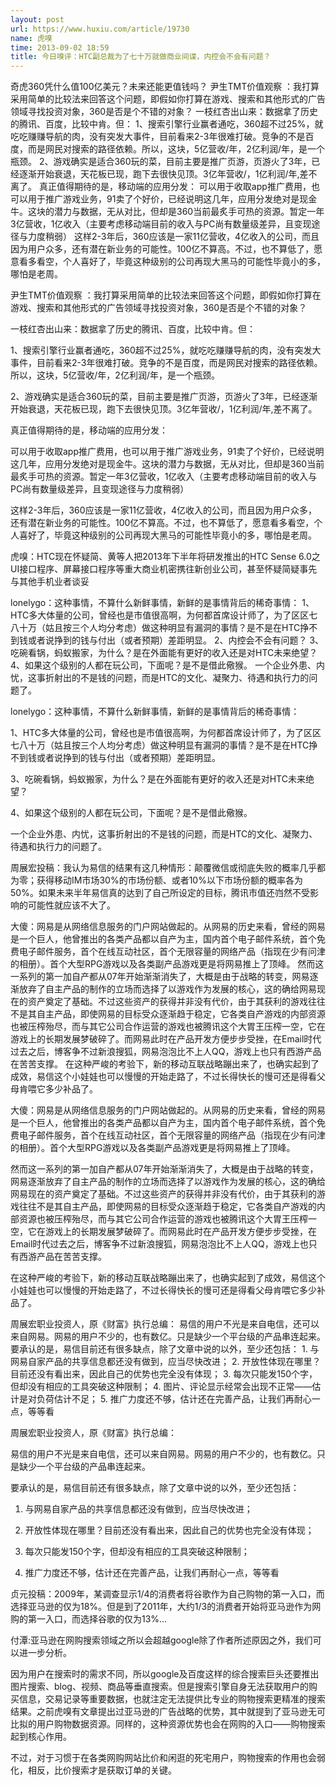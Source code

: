 ```yaml
---
layout: post
url: https://www.huxiu.com/article/19730
name: 虎嗅
time: 2013-09-02 18:59
title: 今日嗅评：HTC副总裁为了七十万就做商业间谍，内控会不会有问题？
---
```

奇虎360凭什么值100亿美元？未来还能更值钱吗？ 尹生TMT价值观察 ：我打算采用简单的比较法来回答这个问题，即假如你打算在游戏、搜索和其他形式的广告领域寻找投资对象，360是否是个不错的对象？ 一枝红杏出山来：数据拿了历史的腾讯、百度，比较中肯。但： 1、搜索引擎行业赢者通吃，360超不过25%，就吃吃赚赚导航的肉，没有突发大事件，目前看来2-3年很难打破。竞争的不是百度，而是网民对搜索的路径依赖。所以，这块，5亿营收/年，2亿利润/年，是一个瓶颈。 2、游戏确实是适合360玩的菜，目前主要是推广页游，页游火了3年，已经逐渐开始衰退，天花板已现，跑下去很快见顶。3亿年营收/，1亿利润/年,差不离了。 真正值得期待的是，移动端的应用分发： 可以用于收取app推广费用，也可以用于推广游戏业务，91卖了个好价，已经说明这几年，应用分发绝对是现金牛。这块的潜力与数据，无从对比，但却是360当前最炙手可热的资源。暂定一年3亿营收，1亿收入（主要考虑移动端目前的收入与PC尚有数量级差异，且变现途径与力度稍弱） 这样2-3年后，360应该是一家11亿营收，4亿收入的公司，而且因为用户众多，还有潜在新业务的可能性。100亿不算高。不过，也不算低了，愿意看多看空，个人喜好了，毕竟这种级别的公司再现大黑马的可能性毕竟小的多，哪怕是老周。

尹生TMT价值观察 ：我打算采用简单的比较法来回答这个问题，即假如你打算在游戏、搜索和其他形式的广告领域寻找投资对象，360是否是个不错的对象？

一枝红杏出山来：数据拿了历史的腾讯、百度，比较中肯。但：

1、搜索引擎行业赢者通吃，360超不过25%，就吃吃赚赚导航的肉，没有突发大事件，目前看来2-3年很难打破。竞争的不是百度，而是网民对搜索的路径依赖。所以，这块，5亿营收/年，2亿利润/年，是一个瓶颈。

2、游戏确实是适合360玩的菜，目前主要是推广页游，页游火了3年，已经逐渐开始衰退，天花板已现，跑下去很快见顶。3亿年营收/，1亿利润/年,差不离了。

真正值得期待的是，移动端的应用分发：

可以用于收取app推广费用，也可以用于推广游戏业务，91卖了个好价，已经说明这几年，应用分发绝对是现金牛。这块的潜力与数据，无从对比，但却是360当前最炙手可热的资源。暂定一年3亿营收，1亿收入（主要考虑移动端目前的收入与PC尚有数量级差异，且变现途径与力度稍弱）

这样2-3年后，360应该是一家11亿营收，4亿收入的公司，而且因为用户众多，还有潜在新业务的可能性。100亿不算高。不过，也不算低了，愿意看多看空，个人喜好了，毕竟这种级别的公司再现大黑马的可能性毕竟小的多，哪怕是老周。

虎嗅：HTC现在怀疑简、黄等人把2013年下半年将研发推出的HTC Sense 6.0之UI接口程序、屏幕接口程序等重大商业机密携往新创业公司，甚至怀疑简疑事先与其他手机业者谈妥

lonelygo：这种事情，不算什么新鲜事情，新鲜的是事情背后的稀奇事情： 1、HTC多大体量的公司，曾经也是市值很高啊，为何都首席设计师了，为了区区七八十万（姑且按三个人均分考虑）做这种明显有漏洞的事情？是不是在HTC挣不到钱或者说挣到的钱与付出（或者预期）差距明显。 2、内控会不会有问题？ 3、吃碗看锅，蚂蚁搬家，为什么？是在外面能有更好的收入还是对HTC未来绝望？ 4、如果这个级别的人都在玩公司，下面呢？是不是借此儆猴。 一个企业外患、内忧，这事折射出的不是钱的问题，而是HTC的文化、凝聚力、待遇和执行力的问题了。

lonelygo：这种事情，不算什么新鲜事情，新鲜的是事情背后的稀奇事情：

1、HTC多大体量的公司，曾经也是市值很高啊，为何都首席设计师了，为了区区七八十万（姑且按三个人均分考虑）做这种明显有漏洞的事情？是不是在HTC挣不到钱或者说挣到的钱与付出（或者预期）差距明显。

3、吃碗看锅，蚂蚁搬家，为什么？是在外面能有更好的收入还是对HTC未来绝望？

4、如果这个级别的人都在玩公司，下面呢？是不是借此儆猴。

一个企业外患、内忧，这事折射出的不是钱的问题，而是HTC的文化、凝聚力、待遇和执行力的问题了。

周展宏投稿：我认为易信的结果有这几种情形：颠覆微信或彻底失败的概率几乎都为零；获得移动IM市场30%的市场份额、或者10%以下市场份额的概率各为50%。如果未来半年易信真的达到了自己所设定的目标，腾讯市值还岿然不受影响的可能性就应该不大了。

大傻：网易是从网络信息服务的门户网站做起的。从网易的历史来看，曾经的网易是一个巨人，他曾推出的各类产品都以自产为主，国内首个电子邮件系统，首个免费电子邮件服务，首个在线互动社区，首个无限容量的网络产品（指现在少有问津的相册）。首个大型RPG游戏以及各类副产品游戏更是将网易推上了顶峰。 然而这一系列的第一加自产都从07年开始渐渐消失了，大概是由于战略的转变，网易逐渐放弃了自主产品的制作的立场而选择了以游戏作为发展的核心，这的确给网易现在的资产奠定了基础。不过这些资产的获得并非没有代价，由于其获利的游戏往往不是其自主产品，即使网易的目标受众逐渐趋于稳定，它各类自产游戏的内部资源也被压榨殆尽，而与其它公司合作运营的游戏也被腾讯这个大胃王压榨一空，它在游戏上的长期发展梦破碎了。而网易此时在产品开发方便步步受挫，在Email时代过去之后，博客争不过新浪搜狐，网易泡泡比不上人QQ，游戏上也只有西游产品在苦苦支撑。 在这种严峻的考验下，新的移动互联战略蹦出来了，也确实起到了成效，易信这个小娃娃也可以慢慢的开始走路了，不过长得快长的慢可还是得看父母肯喂它多少补品了。

大傻：网易是从网络信息服务的门户网站做起的。从网易的历史来看，曾经的网易是一个巨人，他曾推出的各类产品都以自产为主，国内首个电子邮件系统，首个免费电子邮件服务，首个在线互动社区，首个无限容量的网络产品（指现在少有问津的相册）。首个大型RPG游戏以及各类副产品游戏更是将网易推上了顶峰。

然而这一系列的第一加自产都从07年开始渐渐消失了，大概是由于战略的转变，网易逐渐放弃了自主产品的制作的立场而选择了以游戏作为发展的核心，这的确给网易现在的资产奠定了基础。不过这些资产的获得并非没有代价，由于其获利的游戏往往不是其自主产品，即使网易的目标受众逐渐趋于稳定，它各类自产游戏的内部资源也被压榨殆尽，而与其它公司合作运营的游戏也被腾讯这个大胃王压榨一空，它在游戏上的长期发展梦破碎了。而网易此时在产品开发方便步步受挫，在Email时代过去之后，博客争不过新浪搜狐，网易泡泡比不上人QQ，游戏上也只有西游产品在苦苦支撑。

在这种严峻的考验下，新的移动互联战略蹦出来了，也确实起到了成效，易信这个小娃娃也可以慢慢的开始走路了，不过长得快长的慢可还是得看父母肯喂它多少补品了。

周展宏职业投资人，原《财富》执行总编： 易信的用户不光是来自电信，还可以来自网易。网易的用户不少的，也有数亿。只是缺少一个平台级的产品串连起来。 要承认的是，易信目前还有很多缺点，除了文章中说的以外，至少还包括： 1. 与网易自家产品的共享信息都还没有做到，应当尽快改进； 2. 开放性体现在哪里？目前还没有看出来，因此自己的优势也完全没有体现； 3. 每次只能发150个字，但却没有相应的工具突破这种限制； 4. 图片、评论显示经常会出现不正常——估计是对负荷估计不足； 5. 推广力度还不够，估计还在完善产品，让我们再耐心一点，等等看

周展宏职业投资人，原《财富》执行总编：

易信的用户不光是来自电信，还可以来自网易。网易的用户不少的，也有数亿。只是缺少一个平台级的产品串连起来。

要承认的是，易信目前还有很多缺点，除了文章中说的以外，至少还包括：

1. 与网易自家产品的共享信息都还没有做到，应当尽快改进；

2. 开放性体现在哪里？目前还没有看出来，因此自己的优势也完全没有体现；

3. 每次只能发150个字，但却没有相应的工具突破这种限制；

5. 推广力度还不够，估计还在完善产品，让我们再耐心一点，等等看

贞元投稿：2009年，某调查显示1/4的消费者将谷歌作为自己购物的第一入口，而选择亚马逊的仅为18%。但是到了2011年，大约1/3的消费者开始将亚马逊作为网购的第一入口，而选择谷歌的仅为13%…

付潭:亚马逊在网购搜索领域之所以会超越google除了作者所述原因之外，我们可以进一步分析。

因为用户在搜索时的需求不同，所以google及百度这样的综合搜索巨头还要推出图片搜索、blog、视频、商品等垂直搜索。但是搜索引擎自身无法获取用户的购买信息，交易记录等重要数据，也就注定无法提供比专业的购物搜索更精准的搜索结果。之前虎嗅有文章提出过亚马逊的广告战略的优势，其中就提到了亚马逊无可比拟的用户购物数据资源。同样的，这种资源优势也会在网购的入口——购物搜索起到核心作用。

不过，对于习惯于在各类网购网站比价和闲逛的死宅用户，购物搜索的作用也会弱化，相反，比价搜索才是获取订单的关键。


